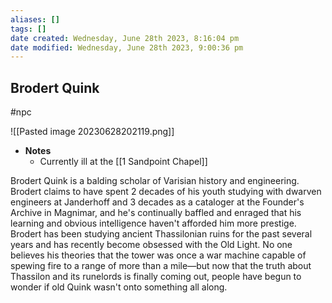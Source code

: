 ```yaml
---
aliases: []
tags: []
date created: Wednesday, June 28th 2023, 8:16:04 pm
date modified: Wednesday, June 28th 2023, 9:00:36 pm
---
```


## Brodert Quink

#npc

![[Pasted image 20230628202119.png]]

- **Notes**
	- Currently ill at the [[1 Sandpoint Chapel]]

Brodert Quink is a balding scholar of Varisian history and engineering. Brodert claims to have spent 2 decades of his youth studying with dwarven engineers at Janderhoff and 3 decades as a cataloger at the Founder's Archive in Magnimar, and he's continually baffled and enraged that his learning and obvious intelligence haven't afforded him more prestige. Brodert has been studying ancient Thassilonian ruins for the past several years and has recently become obsessed with the Old Light. No one believes his theories that the tower was once a war machine capable of spewing fire to a range of more than a mile—but now that the truth about Thassilon and its runelords is finally coming out, people have begun to wonder if old Quink wasn't onto something all along.
